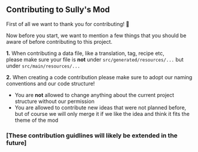 ## Contributing to Sully's Mod

First of all we want to thank you for contributing! 🎉

Now before you start, we want to mention a few things that you should be aware of before contributing to this project.

**1.** When contributing a data file, like a translation, tag, recipe etc, </br>
please make sure your file is **not** under `src/generated/resources/...` but under `src/main/resources/...`

**2.** When creating a code contribution please make sure to adopt our naming conventions and our code structure!
- You are **not** allowed to change anything about the current project structure without our permission
- You are allowed to contribute new ideas that were not planned before, but of course we will only merge it if we like the idea and think it fits the theme of the mod

### [These contribution guidlines will likely be extended in the future]
